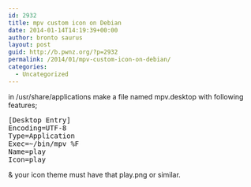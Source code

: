 ```yaml
---
id: 2932
title: mpv custom icon on Debian
date: 2014-01-14T14:19:39+00:00
author: bronto saurus
layout: post
guid: http://b.pwnz.org/?p=2932
permalink: /2014/01/mpv-custom-icon-on-debian/
categories:
  - Uncategorized
---
```

in /usr/share/applications make a file named mpv.desktop with following features;

<pre>[Desktop Entry]
Encoding=UTF-8
Type=Application
Exec=~/bin/mpv %F
Name=play
Icon=play
</pre>

& your icon theme must have that play.png or similar.